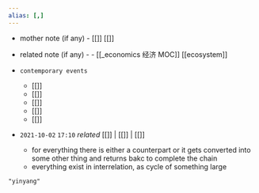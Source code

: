 ```yaml
---
alias: [,]
---
```

- mother note (if any)
		- [[]] [[]]
- related note (if any) -
		- [[_economics 经济 MOC]] [[ecosystem]]
- `contemporary events`
	- [[]]
	- [[]]
	- [[]]
	- [[]]
	- [[]]

- `2021-10-02`  `17:10` _related_ [[]] | [[]] | [[]]
	- for everything there is either a counterpart or it gets converted into some other thing and returns bakc to complete the chain
	- everything exist in interrelation, as cycle of something large

```query
"yinyang"
```